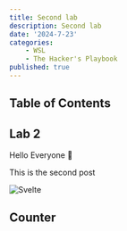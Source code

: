```yaml
---
title: Second lab
description: Second lab
date: '2024-7-23'
categories:
    - WSL
    - The Hacker's Playbook
published: true
---
```


<script>
    import Counter from './counter.svelte'
</script>

## Table of Contents


## Lab 2

Hello Everyone 👋

This is the second post

![Svelte](favicon.png) 

## Counter

<Counter />